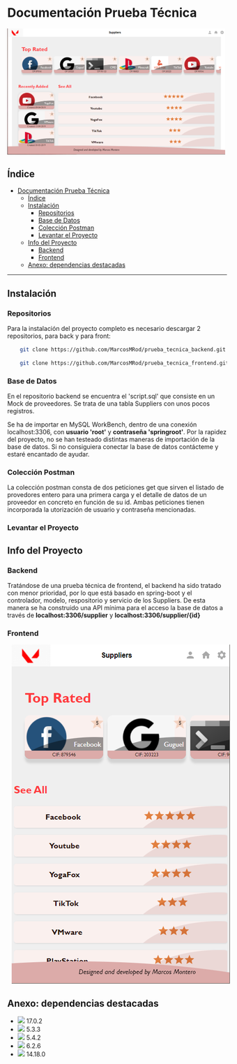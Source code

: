 # Documentación Prueba Técnica

<img src="./doc/imgs/1k.png" style="width: 500px; text-align: center" />

## Índice<a name="indice"></a>

- [Documentación Prueba Técnica](#documentación-prueba-técnica)
  - [Índice<a name="indice"></a>](#índice)
  - [Instalación<a name="instalacion"></a>](#instalación)
    - [Repositorios<a name="repositorios"></a>](#repositorios)
    - [Base de Datos<a name="basededatos"></a>](#base-de-datos)
    - [Colección Postman<a name="postman"></a>](#colección-postman)
    - [Levantar el Proyecto<a name="levantar"></a>](#levantar-el-proyecto)
  - [Info del Proyecto<a name="info"></a>](#info-del-proyecto)
    - [Backend<a name="backend"></a>](#backend)
    - [Frontend<a name="frontend"></a>](#frontend)
  - [Anexo: dependencias destacadas<a name="anexo"></a>](#anexo-dependencias-destacadas)

---

## Instalación<a name="instalacion"></a>

### Repositorios<a name="repositorios"></a>

Para la instalación del proyecto completo es necesario descargar 2 repositorios, para back y para front:

```sh
    git clone https://github.com/MarcosMRod/prueba_tecnica_backend.git
```

```sh
    git clone https://github.com/MarcosMRod/prueba_tecnica_frontend.git
```

### Base de Datos<a name="basededatos"></a>

En el repositorio backend se encuentra el 'script.sql' que consiste en un Mock de proveedores. Se trata de una tabla Suppliers con unos pocos registros.

Se ha de importar en MySQL WorkBench, dentro de una conexión localhost:3306, con **usuario 'root'** y **contraseña 'springroot'**. Por la rapidez del proyecto, no se han testeado distintas maneras de importación de la base de datos. Si no consiguiera conectar la base de datos contácteme y estaré encantado de ayudar.

### Colección Postman<a name="postman"></a>

La colección postman consta de dos peticiones get que sirven el listado de provedores entero para una primera carga y el detalle de datos de un proveedor en concreto en función de su id. Ambas peticiones tienen incorporada la utorización de usuario y contraseña mencionadas.

### Levantar el Proyecto<a name="levantar"></a>

## Info del Proyecto<a name="info"></a>

### Backend<a name="backend"></a>

Tratándose de una prueba técnica de frontend, el backend ha sido tratado con menor prioridad, por lo que está basado en spring-boot y el controlador, modelo, respositorio y servicio de los Suppliers. De esta manera se ha construido una API mínima para el acceso la base de datos a través de **localhost:3306/supplier** y **localhost:3306/supplier/{id}**

### Frontend<a name="frontend"></a>

<img src="./doc/imgs/mobile.png" style="margin-left: 10px;" />

## Anexo: dependencias destacadas<a name="anexo"></a>

- <img src="https://img.shields.io/badge/-React-000000?style=flat&logo=react&logoColor=00c8ff"> 17.0.2
- <img src="https://img.shields.io/badge/-StyledComponents-grey?style=flat&logo=styled-components"> 5.3.3
- <img src="https://img.shields.io/badge/-MaterialUI-blue?style=flat&logo=mui&logoColor=white"> 5.4.2
- <img src="https://img.shields.io/badge/-FramerMotion-purple?style=flat&logo=framer&logoColor=white"> 6.2.6
- <img src="https://img.shields.io/badge/-Node-3C873A?style=flat&logo=Node.js&logoColor=white"> 14.18.0
